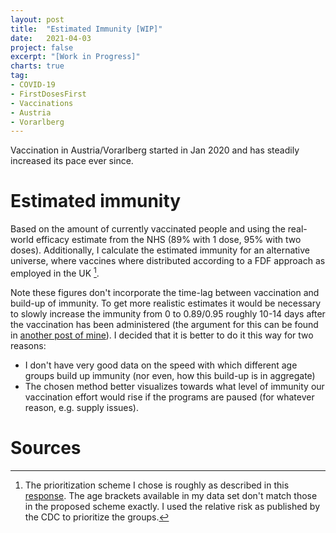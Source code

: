 ```yaml
---
layout: post
title:  "Estimated Immunity [WIP]"
date:   2021-04-03
project: false
excerpt: "[Work in Progress]"
charts: true
tag:
- COVID-19
- FirstDosesFirst
- Vaccinations
- Austria
- Vorarlberg
---
```




Vaccination in Austria/Vorarlberg started in Jan 2020 and has steadily increased its pace ever since.

<div class="vega-chart" id="vacc_real_t_at-vlbg"></div>

# Estimated immunity
Based on the amount of currently vaccinated people and using the real-world efficacy estimate from the NHS (89% with 1 dose, 95% with two doses).
Additionally, I calculate the estimated immunity for an alternative universe, where vaccines where distributed according to a FDF approach as employed in the UK [^1].

Note these figures don't incorporate the time-lag between vaccination and build-up of immunity. To get more realistic estimates it would be necessary to slowly increase the immunity from 0 to 0.89/0.95 roughly 10-14 days after the vaccination has been administered (the argument for this can be found in [another post of mine](2021-04-01-efficacy-1d-2d.md)). I decided that it is better to do it this way for two reasons:
- I don't have very good data on the speed with which different age groups build up immunity (nor even, how this build-up is in aggregate)
- The chosen method better visualizes towards what level of immunity our vaccination effort would rise if the programs are paused (for whatever reason, e.g. supply issues).

<div class="vega-chart" id="imm_real_at-vlbg"></div>

<div class="vega-chart" id="imm_fdf_at-vlbg"></div>


# Sources

[^1]: The prioritization scheme I chose is roughly as described in this [response](https://www.bmj.com/content/372/bmj.n710/rr). The age brackets available in my data set don't match those in the proposed scheme exactly. I used the relative risk as published by the CDC to prioritize the groups.
